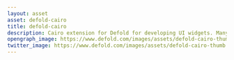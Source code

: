 ```yaml
---
layout: asset
asset: defold-cairo
title: defold-cairo
description: Cairo extension for Defold for developing UI widgets. Many widgets included already.
opengraph_image: https://www.defold.com/images/assets/defold-cairo-thumb.jpg
twitter_image: https://www.defold.com/images/assets/defold-cairo-thumb.jpg
---
```

